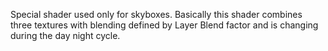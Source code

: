 Special shader used only for skyboxes. Basically this shader combines three textures with blending defined by Layer Blend factor and is changing during the day night cycle.